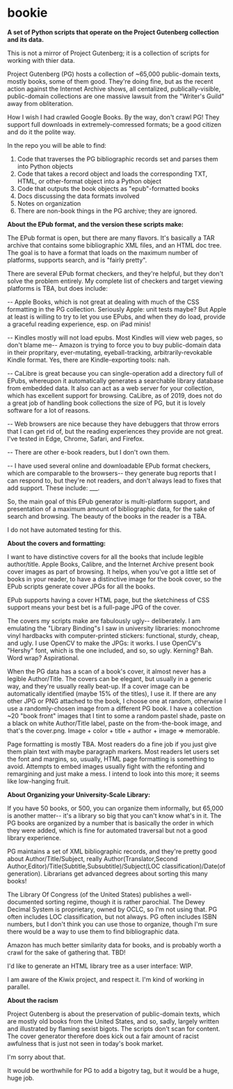 # bookie

<b>A set of Python scripts that operate on the Project Gutenberg collection and its data. </b>

This is not a mirror of Project Gutenberg; it is a collection of scripts for working with thier data. 

Project Gutenberg (PG) hosts a collection of ~65,000 public-domain texts, mostly books, some of them good. They're doing fine, but as the recent action against the Internet Archive shows, all centalized, publically-visible, public-domain collections are one massive lawsuit from the "Writer's Guild" away from obliteration. 

How I wish I had crawled Google Books. By the way, don't crawl PG! They support full downloads in extremely-comressed formats; be a good citizen and do it the polite way. 

In the repo you will be able to find: 
1) Code that traverses the PG bibliographic records set and parses them into Python objects
2) Code that takes a record object and loads the corresponding TXT, HTML, or other-format object into a Python object
3) Code that outputs the book objects as "epub"-formatted books
4) Docs discussing the data formats involved
5) Notes on organization
6) There are non-book things in the PG archive; they are ignored. 

<b>About the EPub format, and the version these scripts make: </b>

The EPub format is open, but there are many flavors. It's basically a TAR archive that contains some bibliographic XML files, and an HTML doc tree. The goal is to have a format that loads on the maximum number of platforms, supports search, and is "fairly pretty".

There are several EPub format checkers, and they're helpful, but they don't solve the problem entirely. My complete list of checkers and target viewing platforms is TBA, but does include:

-- Apple Books, which is not great at dealing with much of the CSS formatting in the PG collection. Seriously Apple: unit tests maybe? But Apple at least is willing to try to let you use EPubs, and when they do load, provide a graceful reading experience, esp. on iPad minis!

-- Kindles mostly will not load epubs. Most Kindles will view web pages, so don't blame me-- Amazon is trying to force you to buy public-domain data in their propritary, ever-mutating, eyeball-tracking, arbitrarily-revokable Kindle format. Yes, there are Kindle-exporting tools: nah. 

-- CaLibre is great because you can single-operation add a directory full of EPubs, whereupon it automatically generates a searchable library database from embedded data. It also can act as a web server for your collection, which has excellent support for browsing. CaLibre, as of 2019, does not do a great job of handling book collections the size of PG, but it is lovely software for a lot of reasons. 

-- Web browsers are nice because they have debuggers that throw errors that I can get rid of, but the reading experiences they provide are not great. I've tested in Edge, Chrome, Safari, and Firefox. 

-- There are other e-book readers, but I don't own them. 

-- I have used several online and downloadable EPub format checkers, which are comparable to the browsers-- they generate bug reports that I can respond to, but they're not readers, and don't always lead to fixes that add support. These include: ___. 

So, the main goal of this EPub generator is multi-platform support, and presentation of a maximum amount of bibliographic data, for the sake of search and browsing. The beauty of the books in the reader is a TBA. 

I do not have automated testing for this.

<b>About the covers and formatting:</b>

I want to have distinctive covers for all the books that include legible author/title. Apple Books, Calibre, and the Internet Archive present book cover images as part of browsing. It helps, when you've got a little set of books in your reader, to have a distinctive image for the book cover, so the EPub scripts generate cover JPGs for all the books. 

EPub supports having a cover HTML page, but the sketchiness of CSS support means your best bet is a full-page JPG of the cover. 

The covers my scripts make are fabulously ugly-- deliberately. I am emulating the "Library Binding"s I saw in university libraries: monochrome vinyl hardbacks with computer-printed stickers: functional, sturdy, cheap, and ugly. I use OpenCV to make the JPGs: it works. I use OpenCV's "Hershy" font, which is the one included, and so, so ugly. Kerning? Bah. Word wrap? Aspirational.

When the PG data has a scan of a book's cover, it almost never has a legible Author/Title. The covers can be elegant, but usually in a generic way, and they're usually really beat-up. If a cover image can be automatically identified (maybe 15% of the titles), I use it. If there are any other JPG or PNG attached to the book, I choose one at random, otherwise I use a randomly-chosen image from a different PG book. I have a collection ~20 "book front" images that I tint to some a random pastel shade, paste on a black on white Author/Title label, paste on the from-the-book image, and that's the cover.png. Image + color + title + author + image => memorable.

Page formatting is mostly TBA. Most readers do a fine job if you just give them plain text with maybe paragraph markers. Most readers let users set the font and margins, so, usually, HTML page formatting is something to avoid. Attempts to embed images usually fight with the refonting and remargining and just make a mess. I intend to look into this more; it seems like low-hanging fruit. 

<b>About Organizing your University-Scale Library: </b>

If you have 50 books, or 500, you can organize them informally, but 65,000 is another matter-- it's a library so big that you can't know what's in it. The PG books are organized by a number that is basically the order in which they were added, which is fine for automated traversal but not a good library experience. 

PG maintains a set of XML bibliographic records, and they're pretty good about Author/Title/Subject, really Author(Translator,Second Author,Editor)/Title(Subtitle,Subsubtitle)/Subject(LOC classification)/Date(of generation). Librarians get advanced degrees about sorting this many books! 

The Library Of Congress (of the United States) publishes a well-documented sorting regime, though it is rather parochial. The Dewey Decimal System is proprietary, owned by OCLC, so I'm not using that. PG often includes LOC classification, but not always. PG often includes ISBN numbers, but I don't think you can use those to organize, though I'm sure there would be a way to use them to find bibliographic data. 

Amazon has much better similarity data for books, and is probably worth a crawl for the sake of gathering that. TBD! 

I'd like to generate an HTML library tree as a user interface: WIP. 

I am aware of the Kiwix project, and respect it. I'm kind of working in parallel. 

<b>About the racism</b>

Project Gutenberg is about the preservation of public-domain texts, which are mostly old books from the United States, and so, sadly, largely written and illustrated by flaming sexist bigots. The scripts don't scan for content. The cover generator therefore does kick out a fair amount of racist awfulness that is just not seen in today's book market. 

I'm sorry about that. 

It would be worthwhile for PG to add a bigotry tag, but it would be a huge, huge job. 




